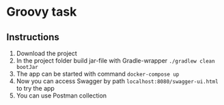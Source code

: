 # Groovy task #
 
## Instructions
1. Download the project
2. In the project folder build jar-file with Gradle-wrapper ``./gradlew clean bootJar``
3. The app can be started with command ```docker-compose up```
4. Now you can access Swagger by path ``localhost:8080/swagger-ui.html`` to try the app
5. You can use Postman collection
